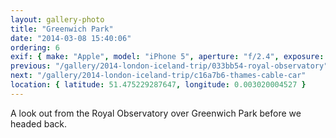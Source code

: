 ```yaml
---
layout: gallery-photo
title: "Greenwich Park"
date: "2014-03-08 15:40:06"
ordering: 6
exif: { make: "Apple", model: "iPhone 5", aperture: "f/2.4", exposure: "1/1063" }
previous: "/gallery/2014-london-iceland-trip/033bb54-royal-observatory"
next: "/gallery/2014-london-iceland-trip/c16a7b6-thames-cable-car"
location: { latitude: 51.475229287647, longitude: 0.003020004527 }
---
```


A look out from the Royal Observatory over Greenwich Park before we headed back.
